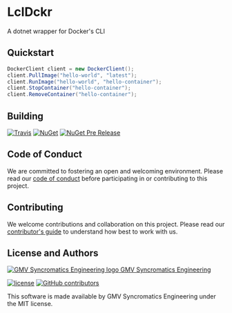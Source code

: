 # LclDckr

A dotnet wrapper for Docker's CLI

## Quickstart

```c#
DockerClient client = new DockerClient();
client.PullImage("hello-world", "latest");
client.RunImage("hello-world", "hello-container");
client.StopContainer("hello-container");
client.RemoveContainer("hello-container");
```

## Building

[![Travis](https://img.shields.io/travis/syncromatics/LclDckr.svg)](https://travis-ci.org/syncromatics/LclDckr)
[![NuGet](https://img.shields.io/nuget/v/LclDckr.svg)](https://www.nuget.org/packages/LclDckr/)
[![NuGet Pre Release](https://img.shields.io/nuget/vpre/LclDckr.svg)](https://www.nuget.org/packages/LclDckr/)

## Code of Conduct

We are committed to fostering an open and welcoming environment. Please read our [code of conduct](CODE_OF_CONDUCT.md) before participating in or contributing to this project.

## Contributing

We welcome contributions and collaboration on this project. Please read our [contributor's guide](CONTRIBUTING.md) to understand how best to work with us.

## License and Authors

[![GMV Syncromatics Engineering logo](https://secure.gravatar.com/avatar/645145afc5c0bc24ba24c3d86228ad39?size=16) GMV Syncromatics Engineering](https://github.com/syncromatics)

[![license](https://img.shields.io/github/license/syncromatics/LclDckr.svg)](https://github.com/syncromatics/LclDckr/blob/master/LICENSE)
[![GitHub contributors](https://img.shields.io/github/contributors/syncromatics/LclDckr.svg)](https://github.com/syncromatics/LclDckr/graphs/contributors)

This software is made available by GMV Syncromatics Engineering under the MIT license.